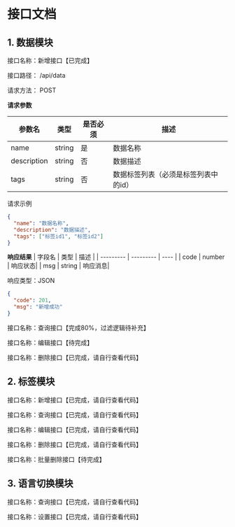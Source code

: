 # 接口文档

## 1. 数据模块

接口名称：新增接口【已完成】

接口路径： /api/data

请求方法： POST

**请求参数**

| 参数名       | 类型    | 是否必须 |  描述    |
| ----------- | ------ | ----    |  ----   | 
| name        | string | 是      |数据名称   |
| description | string | 否      |  数据描述 |
| tags        | string | 否      | 数据标签列表（必须是标签列表中的id）|
请求示例
```json
{
  "name": "数据名称",
  "description": "数据描述",
  "tags": ["标签id1", "标签id2"]
}
```

**响应结果**
| 字段名	    |   类型     | 描述  | 
| ---------  | ---------  | ---- | 
| code	     | number   	| 响应状态| 
| msg	       | string	    | 响应消息| 


响应类型：JSON

```json
{
  "code": 201,
  "msg": "新增成功"
}
```

接口名称：查询接口【完成80%，过滤逻辑待补充】

接口名称：编辑接口【待完成】

接口名称：删除接口【已完成，请自行查看代码】


## 2. 标签模块

接口名称：新增接口【已完成，请自行查看代码】

接口名称：查询接口【已完成，请自行查看代码】

接口名称：编辑接口【已完成，请自行查看代码】

接口名称：删除接口【已完成，请自行查看代码】

接口名称：批量删除接口【待完成】

## 3. 语言切换模块


接口名称：查询接口【已完成，请自行查看代码】

接口名称：设置接口【已完成，请自行查看代码】

